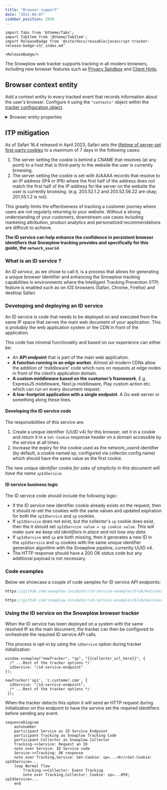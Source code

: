 ```yaml
---
title: "Browser support"
date: "2021-04-07"
sidebar_position: 2950
---
```


```mdx-code-block
import Tabs from '@theme/Tabs';
import TabItem from '@theme/TabItem';
import ReleaseBadge from '@site/docs/reusable/javascript-tracker-release-badge-v3/_index.md'

<ReleaseBadge/>
```

The Snowplow web tracker supports tracking in all modern browsers, including new browser features such as [Privacy Sandbox](/docs/sources/trackers/javascript-trackers/web-tracker/tracking-events/privacy-sandbox/index.md) and [Client Hints](/docs/sources/trackers/javascript-trackers/web-tracker/tracking-events/client-hints/index.md).

## Browser context entity

Add a context entity to every tracked event that records information about the user's browser. Configure it using the `"contexts"` object within the [tracker configuration object](/docs/sources/trackers/javascript-trackers/web-tracker/tracker-setup/initialization-options/index.md).

<details>
    <summary>Browser entity properties</summary>

The [browser](https://github.com/snowplow/iglu-central/tree/master/schemas/com.snowplowanalytics.snowplow/browser_context/jsonschema) context entity consists of the following properties:

| Attribute | Description | Required? |
| : ------: | :--------: | :-----: |
| `viewport` | Viewport dimensions of the browser. Arrives in the form of WidthxHeight e.g. 1200x900. | Yes  |
| `documentSize` | Document dimensions. Arrives in the form of WidthxHeight e.g. 1200x900. | Yes  |
| `resolution` | Device native resolution. Arrives in the form of WidthxHeight e.g. 1200x900. | Yes |
| `colorDepth` | The number of bits allocated to colors for a pixel in the output device, excluding the alpha channel. | Yes |
| `devicePixelRatio` | Ratio of the resolution in physical pixels to the resolution in CSS pixels for the current display device. | No  |
| `cookiesEnabled` | Indicates whether cookies are enabled or not. More info and caveats at the official [documentation](https://developer.mozilla.org/en-US/docs/Web/API/Navigator/cookieEnabled). | Yes |
| `online` | Returns the online status of the browser. Important caveats are described in [documentation](https://developer.mozilla.org/en-US/docs/Web/API/Navigator/onLine). | Yes |
| `browserLanguage` | The preferred language of the user, usually the language of the browser UI. Defined in [RFC 5646](https://datatracker.ietf.org/doc/html/rfc5646). | No  |
| `documentLanguage` | The language of the HTML document. Defined in [RFC 5646](https://datatracker.ietf.org/doc/html/rfc5646). | No  |
| `webdriver` | Indicates whether the user agent is controlled by automation. | No  |
| `deviceMemory` | Approximate amount of device memory in gigabytes. | No  |
| `hardwareConcurrency` | Number of logical processors available to run threads on the user's computer. | No  |
| `tabId` | A UUID identifier for the client browser tab the event is sent from. | No  |

:::note
Please note that the browser context entity is only available since version 3.9 of the tracker.
:::
</details>

## ITP mitigation

As of Safari 16.4 released in April 2023, Safari sets the [lifetime of server-set first-party cookies](https://webkit.org/tracking-prevention/#cname-and-third-party-ip-address-cloaking-defense) to a maximum of 7 days in the following cases:

1. The server setting the cookie is behind a CNAME that resolves (at any point) to a host that is third-party to the website the user is currently browsing.
2. The server setting the cookie is set with A/AAAA records that resolve to an IP address (IP4 or IP6) where the first half of the address does not match the first half of the IP address for the server on the website the user is currently browsing. (e.g. 203.52.1.2 and 203.52.56.22 are okay, 201.55.1.2 is not).

This greatly limits the effectiveness of tracking a customer journey where users are not regularly returning to your website.  Without a strong understanding of your customers, downstream use cases including marketing attribution, product analytics and personalized recommendations are difficult to achieve.

**The ID service can help enhance the confidence in persistent browser identifiers that Snowplow tracking provides and specifically for this guide, the `network_userid`.**

### What is an ID service ?

An _ID service_, as we chose to call it, is a process that allows for generating a unique browser identifier and enhancing the Snowplow tracking capabilities in environments where the Intelligent Tracking Prevention (ITP) feature is enabled such as on iOS browsers (Safari, Chrome, Firefox) and desktop Safari.

### Developing and deploying an ID service

An ID service is code that needs to be deployed on and executed from the same IP space that serves the main web document of your application. This is probably the web application system or the CDN in front of the application.

This code has minimal functionality and based on our experience can either be:

- An **API endpoint** that is part of the main web application.
- **A function running in an edge worker.** Almost all modern CDNs allow the addition of ‘middleware’ code which runs on requests at edge nodes in front of the client’s application domain.
- **A custom middleware based on the customer’s framework**. E.g. ExpressJS middleware, Next.js middleware, Play custom action etc. which can run on every document request.
- **A low-footprint application with a single endpoint**. A Go web server or something along these lines.

#### Developing the ID service code

The responsibilities of this service are:
1. Create a unique identifier (UUID v4) for this browser, set it in a cookie and return it in a `Set-Cookie` response header on a domain accessible by the service at all times.
2. Increase the expiry for the cookie used as the network_userid identifier (by default, a cookie named sp, configured via collector.config.name) which should have the same value as the first cookie.

_The new unique identifier cookie for sake of simplicity in this document will have the name `spIdService`._

#### ID service business logic 

The ID service code should include the following logic:

- If the ID service new identifier cookie already exists on the request, then it should re-set the cookies with the same values and updated expiration for both the `spIdService` and `sp` cookies.
- If `spIdService` does not exist, but the collector's `sp` cookie does exist, then the it should set `spIdService value = sp cookie value`. _This will make sure we keep old identifiers in place and not lose any data._
- If `spIdService` and `sp` are both missing, then it generates a new ID in the `spIdService` and `sp` cookies with the same unique identifier generation algorithm with the Snowplow pipeline, currently UUID v4.
- The HTTP response should have a 200 OK status code but any additional payload is not necessary.

### Code examples 

Below we showcase a couple of code samples for ID service API endpoints:

<Tabs groupId="id-service" queryString>
<TabItem value="nextjs" label="Next.js TypeScript" default>

```ts reference
https://github.com/snowplow-incubator/id-service-examples/blob/main/examples/typescript/Next.js/api-route.ts
```

</TabItem>
<TabItem value="php" label="PHP">

```php reference
https://github.com/snowplow-incubator/id-service-examples/blob/main/examples/php/wordpress/api-route.php
```

</TabItem>

</Tabs>

### Using the ID service on the Snowplow browser tracker

When the ID service has been deployed on a system with the same resolved IP as the main document, the tracker can then be configured to orchestrate the required ID service API calls.

This process is opt-in by using the `idService` option during tracker initialization:

<Tabs groupId="platform" queryString>
  <TabItem value="js" label="JavaScript (tag)" default>

```tsx
window.snowplow("newTracker", "sp", "{{collector_url_here}}", {
  /* ...Rest of the tracker options */
  idService: "/id-service-endpoint"
});
```

  </TabItem>
  <TabItem value="browser" label="Browser (npm)">

```tsx
newTracker('sp1', 'c.customer.com', {
  idService: "/id-service-endpoint",
  /* ...Rest of the tracker options */
 });
```

  </TabItem>
</Tabs>

When the tracker detects this option it will send an HTTP request during initialization on this endpoint to have the service set the required identifiers before sending any event.

```mermaid
sequenceDiagram
    autonumber
    participant Service as ID Service Endpoint
    participant Tracking as Snowplow Tracking Code
    participant Collector as Snowplow Collector
    Tracking->>Service: Request an ID
    note over Service: ID Service code
    Service->>Tracking: OK response
    note over Tracking,Service: Set-Cookie: sp=...<br/>Set-Cookie: spIdService=...
    loop Normal flow
        Tracking->>Collector: Event Tracking
        note over Tracking,Collector: Cookie: sp=...#59; spIdService=...
    end
```
